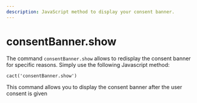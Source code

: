 ```yaml
---
description: JavaScript method to display your consent banner.
---
```


# consentBanner.show

The command `consentBanner.show` allows to redisplay the consent banner for specific reasons. Simply use the following Javascript method:&#x20;

`cact('consentBanner.show')`

This command allows you to display the consent banner after the user consent is given
